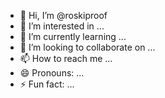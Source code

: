 - 👋 Hi, I’m @roskiproof
- 👀 I’m interested in ...
- 🌱 I’m currently learning ...
- 💞️ I’m looking to collaborate on ...
- 📫 How to reach me ...
- 😄 Pronouns: ...
- ⚡ Fun fact: ...

<!---
roskiproof/roskiproof is a ✨ special ✨ repository because its `README.md` (this file) appears on your GitHub profile.
You can click the Preview link to take a look at your changes.
--->
